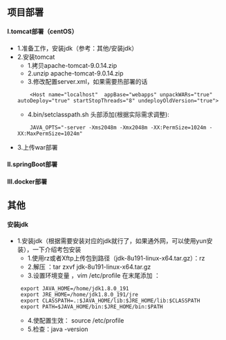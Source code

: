 ## 项目部署
#### Ⅰ.tomcat部署（centOS）
+ 1.准备工作，安装jdk（参考：其他/安装jdk）
+ 2.安装tomcat
    + 1.拷贝apache-tomcat-9.0.14.zip
    + 2.unzip apache-tomcat-9.0.14.zip
    + 3.修改配置server.xml，如果需要热部署的话
    ```
        <Host name="localhost"  appBase="webapps" unpackWARs="true" autoDeploy="true" startStopThreads="8" undeployOldVersion="true">
    ```
    + 4.bin/setclasspath.sh 头部添加(根据实际需求调整):
    ```
        JAVA_OPTS="-server -Xms2048m -Xmx2048m -XX:PermSize=1024m -XX:MaxPermSize=1024m"
    ```
+ 3.上传war部署
 
    
#### Ⅱ.springBoot部署

#### Ⅲ.docker部署


## 其他
#### 安装jdk
+ 1.安装jdk（根据需要安装对应的jdk就行了，如果通外网，可以使用yun安装），一下介绍考包安装
   + 1.使用rz或者Xftp上传包到路径（jdk-8u191-linux-x64.tar.gz）：rz
   + 2.解压 ：tar zxvf jdk-8u191-linux-x64.tar.gz
   + 3.设置环境变量 ，vim /etc/profile 在末尾添加 ：
   ```
    export JAVA_HOME=/home/jdk1.8.0_191
    export JRE_HOME=/home/jdk1.8.0_191/jre
    export CLASSPATH=.:$JAVA_HOME/lib:$JRE_HOME/lib:$CLASSPATH
    export PATH=$JAVA_HOME/bin:$JRE_HOME/bin:$PATH
   ```
   + 4.使配置生效： source /etc/profile
   + 5.检查：java -version
       		